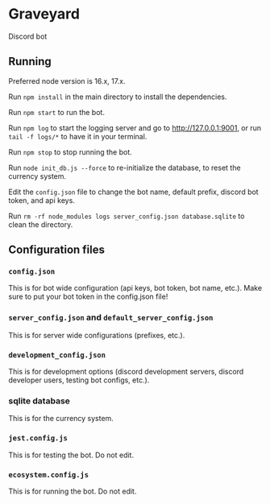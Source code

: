 # Graveyard
Discord bot

## Running

Preferred node version is 16.x, 17.x.

Run `npm install` in the main directory to install the dependencies.

Run `npm start` to run the bot.

Run `npm log` to start the logging server and go to http://127.0.0.1:9001, or run `tail -f logs/*` to have it in your terminal.

Run `npm stop` to stop running the bot.

Run `node init_db.js --force` to re-initialize the database, to reset the currency system.

Edit the `config.json` file to change the bot name, default prefix, discord bot token, and api keys.

Run `rm -rf node_modules logs server_config.json database.sqlite` to clean the directory.

## Configuration files

### `config.json`

This is for bot wide configuration (api keys, bot token, bot name, etc.).
Make sure to put your bot token in the config.json file!

### `server_config.json` and `default_server_config.json`

This is for server wide configurations (prefixes, etc.).

### `development_config.json`

This is for development options (discord development servers, discord developer users, testing bot configs, etc.).

### sqlite database

This is for the currency system.

### `jest.config.js`

This is for testing the bot. Do not edit.

### `ecosystem.config.js`

This is for running the bot. Do not edit.

